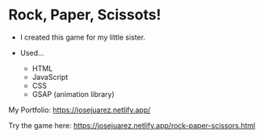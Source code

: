 # Rock, Paper, Scissots!

- I created this game for my little sister.

- Used...
    - HTML
    - JavaScript
    - CSS
    - GSAP (animation library)

My Portfolio: https://josejuarez.netlify.app/

Try the game here: https://josejuarez.netlify.app/rock-paper-scissors.html
